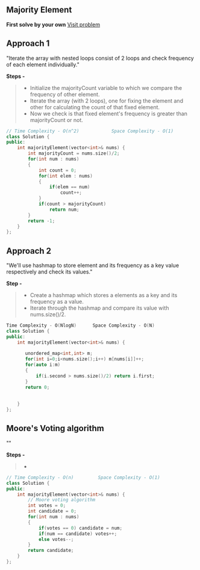## Majority Element

**First solve by your own** [Visit problem](https://leetcode.com/problems/majority-element/)

## Approach 1 

"Iterate the array with nested loops consist of 2 loops and check frequency of each element individually."

**Steps -**
> - Initialize the majorityCount variable to which we compare the frequency of other element.
> - Iterate the array (with 2 loops), one for fixing the element and other for calculating the count of that fixed element.
> - Now we check is that fixed element's frequency is greater than majorityCount or not.

```cpp
// Time Complexity - O(n^2)            Space Complexity - O(1)
class Solution {
public:
    int majorityElement(vector<int>& nums) {
        int majorityCount = nums.size()/2;
        for(int num : nums)
        {
            int count = 0;
            for(int elem : nums)
            {
                if(elem == num)
                    count++;
            }
            if(count > majorityCount)
                return num;
        }
        return -1;
    }
};
```

## Approach 2 

"We'll use hashmap to store element and its frequency as a key value respectively and check its values."

**Step -**
> - Create a hashmap which stores a elements as a key and its frequency as a value.
> - Iterate through the hashmap and compare its value with nums.size()/2.

```cpp
Time Complexity - O(NlogN)      Space Complexity - O(N)
class Solution {
public:
    int majorityElement(vector<int>& nums) {
       
       unordered_map<int,int> m;
       for(int i=0;i<nums.size();i++) m[nums[i]]++;
       for(auto i:m)
       {
           if(i.second > nums.size()/2) return i.first;
       }
       return 0;
        
        
    }
};
```

## Moore's Voting algorithm

""

**Steps -**
> - 

```cpp
// Time Complexity - O(n)         Space Complexity - O(1)
class Solution {
public:
    int majorityElement(vector<int>& nums) {
        // Moore voting algorithm
        int votes = 0;
        int candidate = 0;
        for(int num : nums)
        {
            if(votes == 0) candidate = num;
            if(num == candidate) votes++;
            else votes--;
        }
        return candidate;
    }
};
```
